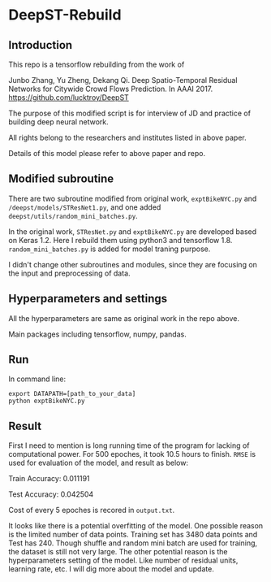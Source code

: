 # DeepST-Rebuild

## Introduction
This repo is a tensorflow rebuilding from the work of

Junbo Zhang, Yu Zheng, Dekang Qi. Deep Spatio-Temporal Residual Networks for Citywide Crowd Flows Prediction. In AAAI 2017.
https://github.com/lucktroy/DeepST

The purpose of this modified script is for interview of JD and practice of
building deep neural network.

All rights belong to the researchers and institutes listed in above paper.

Details of this model please refer to above paper and repo.

## Modified subroutine
There are two subroutine modified from original work, `exptBikeNYC.py` and
`/deepst/models/STResNet1.py`, and one added `deepst/utils/random_mini_batches.py`.

In the original work, `STResNet.py` and `exptBikeNYC.py` are developed based on
Keras 1.2. Here I rebuild them using python3 and tensorflow 1.8. `random_mini_batches.py` is added
for model traning purpose.

I didn't change other subroutines and modules, since they are focusing on the
input and preprocessing of data.

## Hyperparameters and settings
All the hyperparameters are same as original work in the repo above.

Main packages including tensorflow, numpy, pandas.

## Run
In command line:
```
export DATAPATH=[path_to_your_data]
python exptBikeNYC.py
```

## Result
First I need to mention is long running time of the program for lacking
of computational power. For 500 epoches, it took 10.5 hours to finish. `RMSE` is
used for evaluation of the model, and result as below:

Train Accuracy: 0.011191

Test Accuracy: 0.042504

Cost of every 5 epoches is recored in `output.txt`.

It looks like there is a potential overfitting of the model. One possible reason
is the limited number of data points. Training set has 3480 data points and Test
has 240. Though shuffle and random mini batch are used for training, the dataset
is still not very large. The other potential reason is the hyperparameters setting
of the model. Like number of residual units, learning rate, etc. I will dig more
about the model and update.
